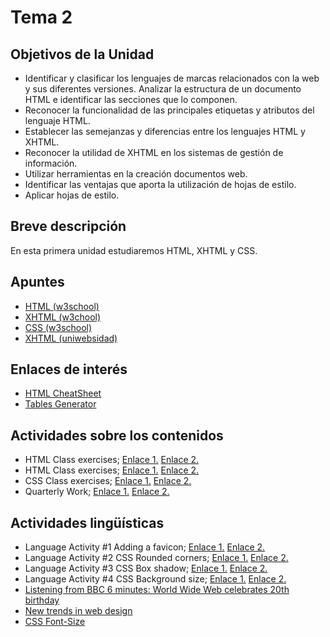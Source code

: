 # Tema 2

## Objetivos de la Unidad

- Identificar y clasificar los lenguajes de marcas relacionados con la web y sus diferentes versiones.
Analizar la estructura de un documento HTML e identificar las secciones que lo componen.
- Reconocer la funcionalidad de las principales etiquetas y atributos del lenguaje HTML.
- Establecer las semejanzas y diferencias entre los lenguajes HTML y XHTML.
- Reconocer la utilidad de XHTML en los sistemas de gestión de información.
- Utilizar herramientas en la creación documentos web.
- Identificar las ventajas que aporta la utilización de hojas de estilo.
- Aplicar hojas de estilo.

## Breve descripción
En esta primera unidad estudiaremos HTML, XHTML y CSS.

## Apuntes

* [HTML (w3school)](http://www.w3schools.com/html/)
* [XHTML (w3chool)](http://www.w3schools.com/html/html_xhtml.asp)
* [CSS (w3school)](http://www.w3schools.com/css/default.asp)
* [XHTML (uniwebsidad)](https://uniwebsidad.com/libros/xhtml)

## Enlaces de interés
* [HTML CheatSheet](https://htmlcheatsheet.com/)
* [Tables Generator](https://www.tablesgenerator.com/html_tables)

## Actividades sobre los contenidos
* HTML Class exercises; [Enlace 1.](https://drive.google.com/file/d/1O9V5onINCOthjTmC4mqgy3ynHdb51_Kn/view?usp=sharing) [Enlace 2.]()
* HTML Class exercises; [Enlace 1.](https://drive.google.com/file/d/1O9V5onINCOthjTmC4mqgy3ynHdb51_Kn/view?usp=sharing) [Enlace 2.]()
* CSS Class exercises; [Enlace 1.](https://drive.google.com/file/d/13BXW9c6BImR8JYm3KHUGYYKJ0gi3Xj-v/view?usp=sharing) [Enlace 2.]()
* Quarterly Work; [Enlace 1.](https://drive.google.com/file/d/1YTv1VavH_rZ_lJu1nObCzKQBQBCJ-wCU/view?usp=sharing) [Enlace 2.]()

## Actividades lingüísticas
* Language Activity #1 Adding a favicon; [Enlace 1.](https://drive.google.com/file/d/1r02Jij3ZFglXFHFekGnrY2g-fx7T__ge/view?usp=sharing) [Enlace 2.]()
* Language Activity #2 CSS Rounded corners; [Enlace 1.](https://drive.google.com/file/d/1Iy-xFgo7JjarAB0DwsDHC3DejHiehRs6/view?usp=sharing) [Enlace 2.]()
* Language Activity #3 CSS Box shadow; [Enlace 1.](https://drive.google.com/file/d/17OGNQf5D7Rn0oeMjV31oG29pqJIk0JKm/view?usp=sharing) [Enlace 2.]()
* Language Activity #4 CSS Background size; [Enlace 1.](https://drive.google.com/file/d/1jduXumgJXqm89HEHz7FSZCcd0_d_t2G7/view?usp=sharing) [Enlace 2.]()
* [Listening from BBC 6 minutes: World Wide Web celebrates 20th birthday](http://www.bbc.co.uk/worldservice/learningenglish/general/sixminute/2011/08/110817_6min_english_web_page.shtml)
* [New trends in web design](http://www.instantshift.com/2011/03/22/the-latest-trends-in-web-design/)
* [CSS Font-Size](http://h2131053.stratoserver.net/cursos/file.php/53/CSS_Font.pdf)
